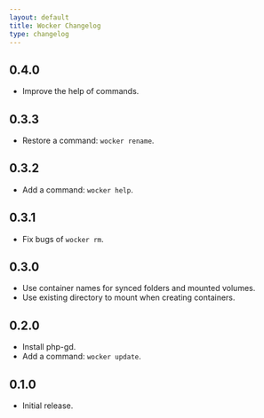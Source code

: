 ```yaml
---
layout: default
title: Wocker Changelog
type: changelog
---
```


## 0.4.0

- Improve the help of commands.

## 0.3.3

- Restore a command: `wocker rename`.

## 0.3.2

- Add a command: `wocker help`.

## 0.3.1

- Fix bugs of `wocker rm`.

## 0.3.0

- Use container names for synced folders and mounted volumes.
- Use existing directory to mount when creating containers.

## 0.2.0

- Install php-gd.
- Add a command: `wocker update`.

## 0.1.0

- Initial release.

